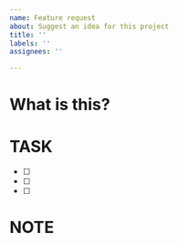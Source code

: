 ```yaml
---
name: Feature request
about: Suggest an idea for this project
title: ''
labels: ''
assignees: ''

---
```


# What is this?


# TASK
- [ ]
- [ ]
- [ ]

# NOTE
